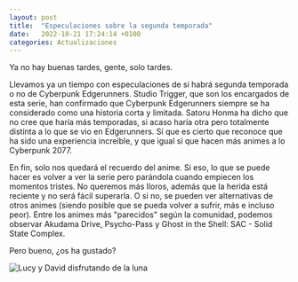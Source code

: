 ```yaml
---
layout: post
title:  "Especulaciones sobre la segunda temporada"
date:   2022-10-21 17:24:14 +0100
categories: Actualizaciones
---
```

Ya no hay buenas tardes, gente, solo tardes.

Llevamos ya un tiempo con especulaciones de si habrá segunda temporada o no de Cyberpunk Edgerunners. Studio Trigger, que son los encargados de esta serie, han confirmado que Cyberpunk Edgerunners siempre se ha considerado como una historia corta y limitada. Satoru Honma ha dicho que no cree que haría más temporadas, si acaso haría otra pero totalmente distinta a lo que se vio en Edgerunners. Sí que es cierto que reconoce que ha sido una experiencia increíble, y que igual sí que hacen más animes a lo Cyberpunk 2077.

En fin, solo nos quedará el recuerdo del anime. Si eso, lo que se puede hacer es volver a ver la serie pero parándola cuando empiecen los momentos tristes. No queremos más lloros, además que la herida está reciente y no será fácil superarla. O si no, se pueden ver alternativas de otros animes (siendo posible que se pueda volver a sufrir, más e incluso peor). Entre los animes más "parecidos" según la comunidad, podemos observar Akudama Drive, Psycho-Pass y Ghost in the Shell: SAC - Solid State Complex. 

Pero bueno, ¿os ha gustado?

<image src="https://cdn.bhdw.net/im/david-and-lucy-watching-moon-from-cyberpunk-edgerunners-wallpaper-104063_w635.webp" alt="Lucy y David disfrutando de la luna">